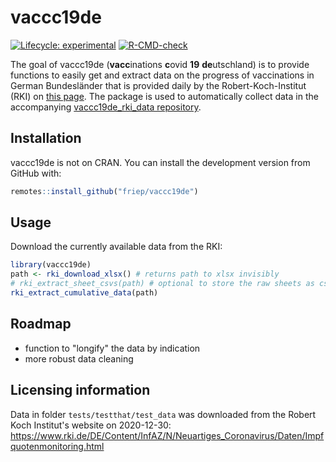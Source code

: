 
# vaccc19de

<!-- badges: start -->
[![Lifecycle: experimental](https://img.shields.io/badge/lifecycle-experimental-orange.svg)](https://www.tidyverse.org/lifecycle/#experimental)
[![R-CMD-check](https://github.com/friep/vaccc19de/workflows/R-CMD-check/badge.svg)](https://github.com/friep/vaccc19de/actions)
<!-- badges: end -->

The goal of vaccc19de (**vacc**inations **c**ovid **19** **de**utschland) is to provide functions to easily get and extract data on the progress of vaccinations in German Bundesländer that is provided daily by the Robert-Koch-Institut (RKI) on [this page](https://www.rki.de/DE/Content/InfAZ/N/Neuartiges_Coronavirus/Daten/Impfquotenmonitoring.html). The package is used to automatically collect data in the accompanying [vaccc19de_rki_data repository](https://github.com/friep/vaccc19de_rki_data).

## Installation

vaccc19de is not on CRAN. You can install the development version from GitHub with:

``` r
remotes::install_github("friep/vaccc19de")
```


## Usage

Download the currently available data from the RKI:

``` r
library(vaccc19de)
path <- rki_download_xlsx() # returns path to xlsx invisibly
# rki_extract_sheet_csvs(path) # optional to store the raw sheets as csvs
rki_extract_cumulative_data(path)
```

## Roadmap
- function to "longify" the data by indication
- more robust data cleaning

## Licensing information

Data in folder `tests/testthat/test_data` was downloaded from the Robert Koch Institut's website on 2020-12-30: https://www.rki.de/DE/Content/InfAZ/N/Neuartiges_Coronavirus/Daten/Impfquotenmonitoring.html 
